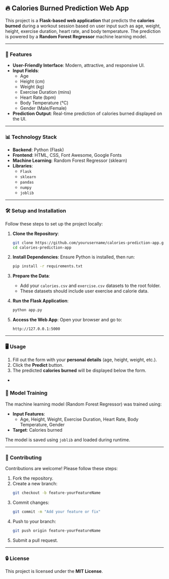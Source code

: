 ## 🔥 **Calories Burned Prediction Web App**

This project is a **Flask-based web application** that predicts the **calories burned** during a workout session based on user input such as age, weight, height, exercise duration, heart rate, and body temperature. The prediction is powered by a **Random Forest Regressor** machine learning model.

---

### 🚀 **Features**

- **User-Friendly Interface**: Modern, attractive, and responsive UI.
- **Input Fields**:
   - Age  
   - Height (cm)  
   - Weight (kg)  
   - Exercise Duration (mins)  
   - Heart Rate (bpm)  
   - Body Temperature (°C)  
   - Gender (Male/Female)  
- **Prediction Output**: Real-time prediction of calories burned displayed on the UI.

---

### 📊 **Technology Stack**

- **Backend**: Python (Flask)
- **Frontend**: HTML, CSS, Font Awesome, Google Fonts
- **Machine Learning**: Random Forest Regressor (sklearn)
- **Libraries**:
   - `Flask`  
   - `sklearn`  
   - `pandas`  
   - `numpy`  
   - `joblib`  

---

### 🛠️ **Setup and Installation**

Follow these steps to set up the project locally:

1. **Clone the Repository**:
   ```bash
   git clone https://github.com/yourusername/calories-prediction-app.git
   cd calories-prediction-app
   ```

2. **Install Dependencies**:
   Ensure Python is installed, then run:
   ```bash
   pip install -r requirements.txt
   ```

3. **Prepare the Data**:
   - Add your `calories.csv` and `exercise.csv` datasets to the root folder.
   - These datasets should include user exercise and calorie data.

4. **Run the Flask Application**:
   ```bash
   python app.py
   ```

5. **Access the Web App**:
   Open your browser and go to:
   ```
   http://127.0.0.1:5000
   ```

---

### 🖥️ **Usage**

1. Fill out the form with your **personal details** (age, height, weight, etc.).
2. Click the **Predict** button.
3. The predicted **calories burned** will be displayed below the form.

-
### 🧪 **Model Training**

The machine learning model (Random Forest Regressor) was trained using:
- **Input Features**:
   - Age, Height, Weight, Exercise Duration, Heart Rate, Body Temperature, Gender
- **Target**: Calories burned

The model is saved using `joblib` and loaded during runtime.

---

### 🤝 **Contributing**

Contributions are welcome! Please follow these steps:
1. Fork the repository.
2. Create a new branch:
   ```bash
   git checkout -b feature-yourFeatureName
   ```
3. Commit changes:
   ```bash
   git commit -m "Add your feature or fix"
   ```
4. Push to your branch:
   ```bash
   git push origin feature-yourFeatureName
   ```
5. Submit a pull request.

---

### 🔒 **License**

This project is licensed under the **MIT License**.
